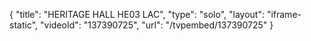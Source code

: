 {
    "title": "HERITAGE HALL HE03 LAC",
    "type": "solo",
    "layout": "iframe-static",
    "videoId": "137390725",
    "url": "\/tvpembed\/137390725"
}